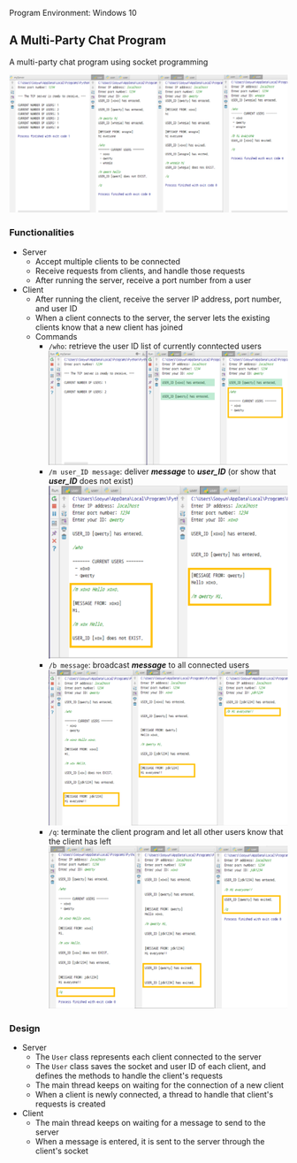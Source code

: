 Program Environment: Windows 10

## A Multi-Party Chat Program

A multi-party chat program using socket programming

![Multi-Chat Program](./images/multi-chat.png)

### **Functionalities**
* Server
	* Accept multiple clients to be connected
	* Receive requests from clients, and handle those requests
	* After running the server, receive a port number from a user
* Client
	* After running the client, receive the server IP address, port number, and user ID
	* When a client connects to the server, the server lets the existing clients know that a new client has joined
	* Commands
		* `/who`: retrieve the user ID list of currently conntected users
![who command](./images/who.png)
		* `/m user_ID message`: deliver ***message*** to ***user_ID*** (or show that ***user_ID*** does not exist)
![m command](./images/m.png)
		* `/b message`: broadcast ***message*** to all connected users
![b command](./images/b.png)
		* `/q`: terminate the client program and let all other users know that the client has left
![q command](./images/q.png)

### Design
* Server
	* The `User` class represents each client connected to the server
	* The `User` class saves the socket and user ID of each client, and defines the methods to handle the client's requests
	* The main thread keeps on waiting for the connection of a new client
	* When a client is newly connected, a thread to handle that client's requests is created
* Client
	* The main thread keeps on waiting for a message to send to the server
	* When a message is entered, it is sent to the server through the client's socket
